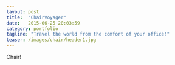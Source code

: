```yaml
---
layout: post
title:  "ChairVoyager"
date:   2015-06-25 20:03:59
category: portfolio
tagline: "Travel the world from the comfort of your office!"
teaser: /images/chair/header1.jpg
---
```

Chair!
